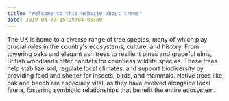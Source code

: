 ```yaml
---
title: "Welcome to this website about trees"
date: 2019-04-27T15:29:04-06:00
---
```


The UK is home to a diverse range of tree species, many of which play crucial roles in the country's ecosystems, culture, and history. From towering oaks and elegant ash trees to resilient pines and graceful elms, British woodlands offer habitats for countless wildlife species. These trees help stabilize soil, regulate local climates, and support biodiversity by providing food and shelter for insects, birds, and mammals. Native trees like oak and beech are especially vital, as they have evolved alongside local fauna, fostering symbiotic relationships that benefit the entire ecosystem.
